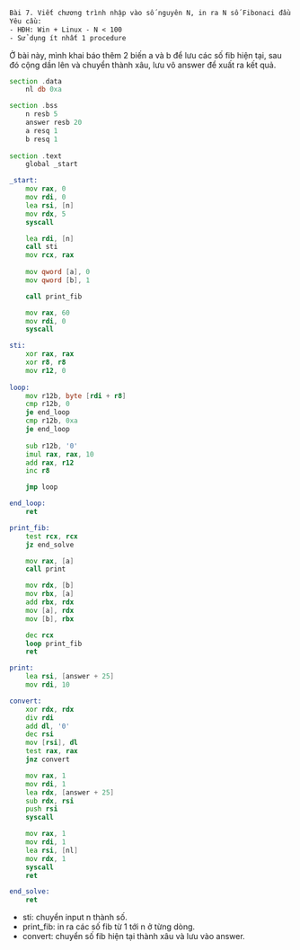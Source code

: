 ``` txt
Bài 7. Viết chương trình nhập vào số nguyên N, in ra N số Fibonaci đầu tiên.
Yêu cầu:
- HĐH: Win + Linux - N < 100
- Sử dụng ít nhất 1 procedure
```
Ở bài này, mình khai báo thêm 2 biến a và b để lưu các số fib hiện tại, sau đó cộng dần lên và chuyển thành xâu, lưu vô answer để xuất ra kết quả. 
``` asm
section .data 
    nl db 0xa 

section .bss 
    n resb 5
    answer resb 20 
    a resq 1
    b resq 1
    
section .text 
    global _start 

_start: 
    mov rax, 0
    mov rdi, 0
    lea rsi, [n] 
    mov rdx, 5
    syscall 

    lea rdi, [n] 
    call sti 
    mov rcx, rax
    
    mov qword [a], 0
    mov qword [b], 1

    call print_fib

    mov rax, 60 
    mov rdi, 0 
    syscall 

sti: 
    xor rax, rax
    xor r8, r8	
    mov r12, 0 
    
loop: 
    mov r12b, byte [rdi + r8] 
    cmp r12b, 0 
    je end_loop 
    cmp r12b, 0xa 
    je end_loop 
    
    sub r12b, '0'
    imul rax, rax, 10
    add rax, r12 
    inc r8

    jmp loop 

end_loop: 
    ret

print_fib:
    test rcx, rcx
    jz end_solve

    mov rax, [a] 
    call print

    mov rdx, [b] 
    mov rbx, [a]
    add rbx, rdx 
    mov [a], rdx
    mov [b], rbx

    dec rcx 
    loop print_fib
    ret

print: 
    lea rsi, [answer + 25]
    mov rdi, 10 

convert: 
    xor rdx, rdx 
    div rdi 
    add dl, '0' 
    dec rsi 
    mov [rsi], dl
    test rax, rax
    jnz convert

    mov rax, 1
    mov rdi, 1
    lea rdx, [answer + 25] 
    sub rdx, rsi 
    push rsi
    syscall 

    mov rax, 1
    mov rdi, 1
    lea rsi, [nl] 
    mov rdx, 1
    syscall 
    ret 

end_solve: 
    ret 
```
+ sti: chuyển input n thành số.
+ print_fib: in ra các số fib từ 1 tới n ở từng dòng.
+ convert: chuyển số fib hiện tại thành xâu và lưu vào answer. 
